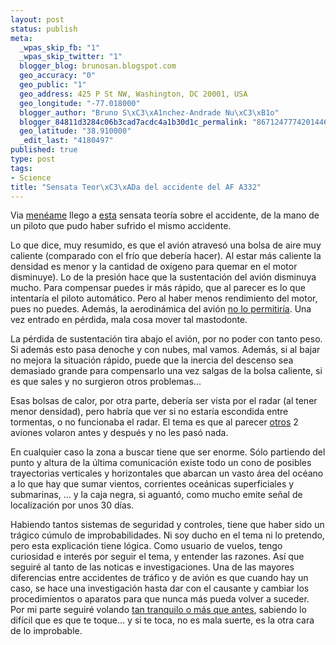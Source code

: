 ```yaml
--- 
layout: post
status: publish
meta: 
  _wpas_skip_fb: "1"
  _wpas_skip_twitter: "1"
  blogger_blog: brunosan.blogspot.com
  geo_accuracy: "0"
  geo_public: "1"
  geo_address: 425 P St NW, Washington, DC 20001, USA
  geo_longitude: "-77.018000"
  blogger_author: "Bruno S\xC3\xA1nchez-Andrade Nu\xC3\xB1o"
  blogger_84811d3284c06b3cad7acdc4a1b30d1c_permalink: "8671247774201446704"
  geo_latitude: "38.910000"
  _edit_last: "4180497"
published: true
type: post
tags: 
- Science
title: "Sensata Teor\xC3\xADa del accidente del AF A332"
---
```

Via <a href="http://meneame.net/story/hipotesis-sobre-accidente-airbus-a330">menéame</a> llego a <a href="http://www.aeroclubdetoledo.com/content/index.php/component/content/article/20-aviacion-comercial/44-airbus-330-air-france">esta</a> sensata teoría sobre el accidente, de la mano de un piloto que pudo haber sufrido el mismo accidente.

Lo que dice, muy resumido, es que el avión atravesó una bolsa de aire muy caliente (comparado con el frío que debería hacer). Al estar más caliente la densidad es menor y la cantidad de oxígeno para quemar en el motor disminuye). Lo de la presión hace que la sustentación del avión disminuya mucho. Para compensar puedes ir más rápido, que al parecer es lo que intentaría el piloto automático. Pero al haber menos rendimiento del motor, pues no puedes. Además, la aerodinámica del avión <a href="http://en.wikipedia.org/wiki/Coffin_corner_(aviation)">no lo permitiría</a>. Una vez entrado en pérdida, mala cosa mover tal mastodonte.

<!--more-->La pérdida de sustentación tira abajo el avión, por no poder con tanto peso. Si además esto pasa denoche y con nubes, mal vamos. Además, si al bajar no mejora la situación rápido, puede que la inercia del descenso sea demasiado grande para compensarlo una vez salgas de la bolsa caliente, si es que sales y no surgieron otros problemas...

Esas bolsas de calor, por otra parte, debería ser vista por el radar (al tener menor densidad), pero habría que ver si no estaría escondida entre tormentas, o no funcionaba el radar. El tema es que al parecer <a href="http://www.flickr.com/photos/irisheyes/3587321738/">otros</a> 2 aviones volaron antes y  después y no les pasó nada.

En cualquier caso la zona a buscar tiene que ser enorme. Sólo partiendo del punto y altura de la última comunicación existe todo un cono de posibles trayectorias verticales y horizontales que abarcan un vasto área del océano a lo que hay que sumar vientos, corrientes oceánicas superficiales y submarinas, ... y la caja negra, si aguantó, como mucho emite señal de localización por unos 30 días.

Habiendo tantos sistemas de seguridad y controles, tiene que haber sido un  trágico cúmulo de improbabilidades. Ni soy ducho en el tema ni lo pretendo, pero esta explicación tiene lógica. Como usuario de vuelos, tengo curiosidad e interés por seguir el tema, y entender las razones. Así que seguiré al tanto de las noticas e investigaciones. Una de las mayores diferencias entre accidentes de tráfico y de avión es que cuando hay un caso, se hace una investigación hasta dar con el causante y cambiar los procedimientos o aparatos para que nunca más pueda volver a suceder.
Por mi parte seguiré volando <a href="http://www.amazon.com/Innumeracy-Mathematical-Illiteracy-Consequences-Vintage/dp/0679726012">tan tranquilo o más que antes</a>, sabiendo lo difícil que es que te toque... y si te toca, no es mala suerte, es la otra cara de lo improbable.
